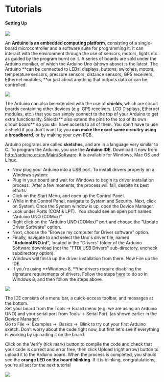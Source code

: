 # Tutorials

#### Setting Up

**![][1]**

An **Arduino is an embedded computing platform**, consisting of a single-board microcontroller and a software suite for programming it. It can interact with the environment through the use of sensors, motors, lights etc. as guided by the program burnt on it. A series of boards are sold under the Arduino moniker, of which the Arduino Uno (shown above) is the latest. The Arduino **can be connected to LEDs, displays, buttons, switches, motors, temperature sensors, pressure sensors, distance sensors, GPS receivers, Ethernet modules, **or just about anything that outputs data or can be controlled.

**![][2]**

The Arduino can also be extended with the use of **shields**, which are circuit boards containing other devices (e.g. GPS receivers, LCD Displays, Ethernet modules, etc.) that you can simply connect to the top of your Arduino to get extra functionality. Shields** also extend the pins to the top of its own circuit board** so you still have access to all of them. You don't have to use a shield if you don't want to; you **can make the exact same circuitry using a breadboard**, or by making your own PCB.

Arduino programs are called **sketches**, and are in a language very similar to C. To program the Arduino, you use the **Arduino IDE**. Download it now from <http://arduino.cc/en/Main/Software>. It is available for Windows, Mac OS and Linux.

* Now plug your Arduino into a USB port. To install drivers properly on a Windows system:
* Plug in your board and wait for Windows to begin its driver installation process.  After a few moments, the process will fail, despite its best efforts
* Click on the Start Menu, and open up the Control Panel.
* While in the Control Panel, navigate to System and Security. Next, click on System. Once the System window is up, open the Device Manager.
* Look under Ports (COM & LPT).  You should see an open port named "Arduino UNO (COMxx)"
* Right click on the "Arduino UNO (COMxx)" port and choose the "Update Driver Software" option.
* Next, choose the "Browse my computer for Driver software" option.
* Finally, navigate to and select the Uno's driver file, named "**ArduinoUNO.inf**", located in the "Drivers" folder of the Arduino Software download (not the "FTDI USB Drivers" sub-directory, uncheck subdirectory option).
* Windows will finish up the driver installation from there. Now Fire up the IDE.
* If you're using **Windows 8, **the drivers require disabling the signature requirements of drivers. Follow the steps [here][3] to do so in Windows 8, and then follow the steps above.

**![][4]**

The IDE consists of a menu bar, a quick-access toolbar, and messages at the bottom.  
Set your board from the Tools → Board menu (e.g. we are using an Arduino UNO) and your serial port from Tools → Serial Port. (as shown earlier in the Device Manager)  
Go to File →  Examples →  Basics →  Blink to try out your first Arduino sketch. Don't worry about the code right now, but first let's see if everything is working by uploading it on the board.

Click on the Verify (tick mark) button to compile the code and check that your code is correct and error free, then click Upload (right arrow) button to upload it to the Arduino board. When the process is completed, you should see the **orange LED on the board blinking**. If it is blinking, congratulations, you're all set for the next tutorial

**![][5]**

[1]: https://lh6.googleusercontent.com/Sf75j7-DGEnoH3QFFav2taK7s-Yc2MxbZMw0kC_YF9rnoaSFYhiKgBA71Tcg-nN_bU33azT4H17lZJ0xAH5vmrJ-eZ9k2SCZb49CdYsatwKLIrTQwsI
[2]: https://lh4.googleusercontent.com/-w-9Ojf173Cyc6ewIHoaaJU6uaGLy9UUlqt3OEKgAKRSpzFfzrlkh3VS1XCEEjufccI0uBKjKGp0Wkc7ZZ3JcoI60cvWpccDDMgu9LNaSWaC2HniJKg
[3]: http://www.bryonconnolly.com/windows-8-arduino-driver-install
[4]: https://lh5.googleusercontent.com/xQSyQu_EUUPDPLEdU-6Z-PIdkO5boXMw-Xy-XtVobvxh_YL-wIFDrvHPxtu1TJWMWvB4y5QFBQJt1_tZsoAag-zkMWTKn4rDRK_9U7gr33wQd8mfim0
[5]: https://lh5.googleusercontent.com/8bWqCn8OTUSwZ9rUvTkkoa3Dp9K69ftoVchxjw_vM4OkRq8MI4UF7ht-hR4T1pkDg2vNpU8dw-s7jqdeTeDMV5FxZOQS_8Pv1LR1GPVK1Dlisq_jWuM
